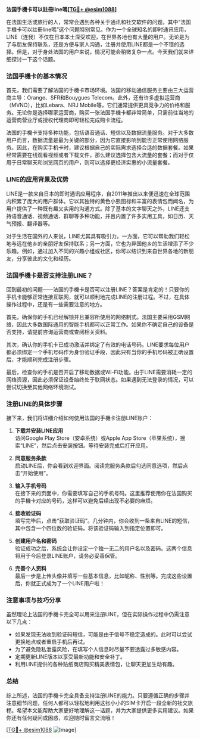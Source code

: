 **法国手機卡可以註冊line嗎[[TG💪+ @esim1088](https://t.me/s/esim1088)]**

在法国生活或旅行的人，常常会遇到各种关于通讯和社交软件的问题，其中“法国手機卡可以註冊line嗎”这个问题特别常见。作为一个全球知名的即时通讯应用，LINE（连我）不仅在日本本土深受欢迎，在世界各地也有大量的用户。无论是为了与朋友保持联系，还是方便与家人沟通，注册并使用LINE都是一个不错的选择。但是，对于身处法国的用户来说，情况可能会稍微复杂一点。今天我们就来详细探讨一下这个话题。

### 法国手機卡的基本情况

首先，我们需要了解法国的手機卡市场环境。法国的移动通信服务主要由三大运营商主导：Orange、SFR和Bouygues Telecom。此外，还有许多虚拟运营商（MVNO），比如Lebara、NRJ Mobile等，它们通常提供更具竞争力的价格和服务。无论你是选择哪家运营商，购买一张法国手機卡都非常简单，只需前往当地的运营商营业厅或授权代理商即可轻松完成购卡流程。

法国的手機卡支持多种功能，包括语音通话、短信以及数据流量服务。对于大多数用户而言，数据流量是最为关键的部分，因为它直接影响到能否正常使用网络服务。因此，在购买手机卡时，建议根据自己的实际需求选择合适的数据套餐。如果经常需要在线观看视频或者下载文件，那么建议选择包含大流量的套餐；而对于仅用于日常聊天和浏览网页的用户，则可以选择更经济实惠的小流量套餐。

### LINE的应用背景及优势

LINE是一款来自日本的即时通讯应用程序，自2011年推出以来便迅速在全球范围内积累了庞大的用户群体。它以其独特的黄色小熊图标和丰富的表情包而闻名，为用户提供了一种既有趣又实用的沟通方式。除了基本的文字聊天之外，LINE还支持语音通话、视频通话、群聊等多种功能，并且内置了许多实用工具，如日历、天气预报、翻译器等。

对于生活在国外的人来说，LINE尤其具有吸引力。一方面，它可以帮助我们轻松地与远在他乡的亲朋好友保持联系；另一方面，它也为异国他乡的生活增添了不少乐趣。例如，通过加入不同的兴趣小组或社区，你可以结识到来自世界各地的新朋友，分享彼此的文化和经历。

### 法国手機卡是否支持注册LINE？

回到最初的问题——法国的手機卡是否可以注册LINE？答案是肯定的！只要你的手机卡能够正常连接互联网，就可以顺利地完成LINE的注册过程。不过，在具体操作过程中，还是有一些需要注意的地方。

首先，确保你的手机已经解锁并且兼容所使用的网络制式。法国主要采用GSM网络，因此大多数国际通用的智能手机都可以正常工作。如果你不确定自己的设备是否支持，请提前咨询运营商或查阅相关资料。

其次，确认你的手机卡已成功激活并绑定了有效的电话号码。LINE要求每位用户都必须绑定一个手机号码作为身份验证手段，因此只有当你的手机号码被正确设置后，才能顺利完成注册步骤。

最后，检查你的手机是否开启了移动数据或Wi-Fi功能。由于LINE需要消耗一定的网络资源，因此必须保证设备始终处于联网状态。如果遇到无法登录的情况，可以尝试切换至其他网络环境测试。

### 注册LINE的具体步骤

接下来，我们将详细介绍如何使用法国的手機卡注册LINE账户：

1. **下载并安装LINE应用**  
   访问Google Play Store（安卓系统）或Apple App Store（苹果系统），搜索“LINE”，然后点击安装按钮。等待安装完成后打开应用。

2. **同意服务条款**  
   启动LINE后，你会看到欢迎界面。阅读完服务条款后勾选同意选项，然后点击“开始使用”。

3. **输入手机号码**  
   在接下来的页面中，你需要填写自己的手机号码。这里推荐使用你在法国购买的手機卡对应的号码，这样可以避免后续出现不必要的麻烦。

4. **接收验证码**  
   填写完毕后，点击“获取验证码”。几分钟内，你会收到一条来自LINE的短信，其中包含一个四位数的验证码。将该验证码输入到指定位置即可。

5. **创建用户名和密码**  
   验证成功之后，系统会让你设定一个独一无二的用户名以及密码。这两个信息将用于今后登录LINE账户，请务必妥善保管。

6. **完善个人资料**  
   最后一步是上传头像并填写一些基本信息，比如昵称、性别等。完成这些设置后，你就正式成为了一个LINE用户啦！

### 注意事项与技巧分享

虽然理论上法国的手機卡完全可以用来注册LINE，但在实际操作过程中仍需注意以下几点：

- 如果发现无法收到验证码短信，可能是由于信号不稳定造成的。此时可以尝试更换地点或者重启手机后再试。
- 为了避免隐私泄露风险，在填写个人信息时尽量不要透露过多敏感内容。
- 定期更新LINE版本以享受最新功能和安全补丁。
- 利用LINE提供的各种贴纸商店购买精美表情包，让聊天更加生动有趣。

### 总结

综上所述，法国的手機卡完全具备支持注册LINE的能力。只要遵循正确的步骤并注意细节问题，任何人都可以轻松地利用这张小小的SIM卡开启一段全新的社交旅程。希望本文能帮助大家更好地理解这一话题，并为大家提供更多实用建议。如果你还有任何疑问或困惑，欢迎随时留言交流哦！

[[TG💪+ @esim1088](https://t.me/s/esim1088) ![Image](https://i.postimg.cc/4NQfJmqS/Snipaste-2025-05-13-00-14-12.png)]